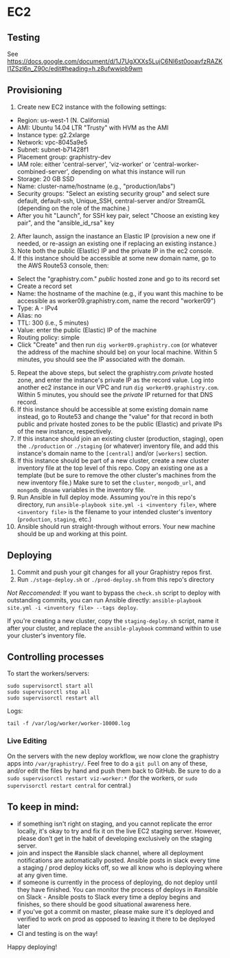 # EC2

## Testing

See https://docs.google.com/document/d/1J7UgXXXs5LujC6Nl6st0ooavfzRAZKI1ZSzl6n_Z90c/edit#heading=h.z8ufwwipb9wm

## Provisioning

1. Create new EC2 instance with the following settings:
 * Region: us-west-1 (N. California)
 * AMI: Ubuntu 14.04 LTR "Trusty" with HVM as the AMI
 * Instance type: g2.2xlarge
 * Network: vpc-8045a9e5
 * Subnet: subnet-b71428f1
 * Placement group: graphistry-dev
 * IAM role: either 'central-server', 'viz-worker' or 'central-worker-combined-server', depending on what this instance will run
 * Storage: 20 GB SSD
 * Name: cluster-name/hostname (e.g., "production/labs")
 * Security groups: "Select an existing security group" and select sure default, default-ssh, Unique_SSH, central-server and/or StreamGL (depending on the role of the machine.)
 * After you hit "Launch", for SSH key pair, select "Choose an existing key pair", and the "ansible\_id\_rsa" key
2. After launch, assign the inastance an Elastic IP (provision a new one if needed, or re-assign an existing one if replacing an existing instance.)
3. Note both the public (Elastic) IP and the private IP in the ec2 console.
4. If this instance should be accessible at some new domain name, go to the AWS Route53 console, then:
  * Select the "graphistry.com." *public* hosted zone and go to its record set
  * Create a record set
  * Name: the hostname of the machine (e.g., if you want this machine to be accessible as worker09.graphistry.com, name the record "worker09")
  * Type: A - IPv4
  * Alias: no
  * TTL: 300 (i.e., 5 minutes)
  * Value: enter the public (Elastic) IP of the machine
  * Routing policy: simple
  * Click "Create" and then run `dig worker09.graphistry.com` (or whatever the address of the machine should be) on your local machine. Within 5 minutes, you should see the IP associated with the domain.
5. Repeat the above steps, but select the graphistry.com *private* hosted zone, and enter the instance's private IP as the record value. Log into another ec2 instance in our VPC and run `dig worker09.graphistry.com`. Within 5 minutes, you should see the *private* IP returned for that DNS record.
6. If this instance should be accessible at some existing domain name instead, go to Route53 and change the "value" for that record in both public and private hosted zones to be the public (Elastic) and private IPs of the new instance, respectively.
7. If this instance should join an existing cluster (production, staging), open the `./production` or `./staging` (or whatever) inventory file, and add this instance's domain name to the `[central]` and/or `[workers]` section.
8. If this instance should be part of a new cluster, create a new cluster inventory file at the top level of this repo. Copy an existing one as a template (but be sure to remove the other cluster's machines from the new inventory file.) Make sure to set the `cluster`, `mongodb_url`, and `mongodb_dbname` variables in the inventory file.
9. Run Ansible in full deploy mode. Assuming you're in this repo's directory, run `ansible-playbook site.yml -i <inventory file>`, where `<inventory file>` is the filename to your intended cluster's inventory (`production`, `staging`, etc.)
10. Ansible should run straight-through without errors. Your new machine should be up and working at this point.


## Deploying

1. Commit and push your git changes for all your Graphistry repos first.
2. Run `./stage-deploy.sh` or `./prod-deploy.sh` from this repo's directory

*Not Reccomended:* If you want to bypass the `check.sh` script to deploy with outstanding commits, you can run Ansible directly: `ansible-playbook site.yml -i <inventory file> --tags deploy`.

If you're creating a new cluster, copy the `staging-deploy.sh` script, name it after your cluster, and replace the `ansible-playbook` command within to use your cluster's inventory file.


## Controlling processes

To start the workers/servers:
```
sudo supervisorctl start all
sudo supervisorctl stop all
sudo supervisorctl restart all
```

Logs:

`tail -f /var/log/worker/worker-10000.log`


### Live Editing

On the servers with the new deploy workflow, we now clone the graphistry apps into `/var/graphistry/`. Feel free to do a `git pull` on any of these, and/or edit the files by hand and push them back to GitHub. Be sure to do a `sudo supervisorctl restart viz-worker:*` (for the workers, or `sudo supervisorctl restart central` for central.)


## To keep in mind:
- if something isn't right on staging, and you cannot replicate the error locally, it's okay to try and fix it on the live EC2 staging server. However, please don't get in the habit of developing exclusively on the staging server.
- join and inspect the #ansible slack channel, where all deployment notifications are automatically posted. Ansible posts in slack every time a staging / prod deploy kicks off, so we all know who is deploying where at any given time.
- if someone is currently in the process of deploying, do not deploy until they have finished. You can monitor the process of deploys in #ansible on Slack - Ansible posts to Slack every time a deploy begins and finishes, so there should be good situational awareness here.
- if you've got a commit on master, please make sure it's deployed and verified to work on prod as opposed to leaving it there to be deployed later
- CI and testing is on the way!

Happy deploying!
